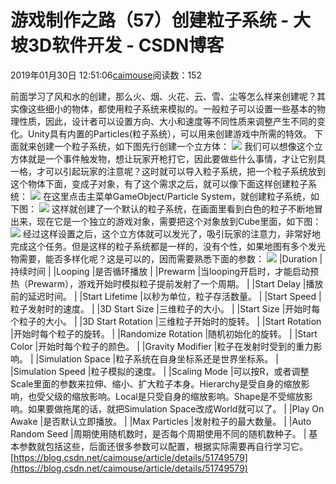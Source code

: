 
# 游戏制作之路（57）创建粒子系统 - 大坡3D软件开发 - CSDN博客

2019年01月30日 12:51:06[caimouse](https://me.csdn.net/caimouse)阅读数：152


前面学习了风和水的创建，那么火、烟、火花、云、雪、尘等怎么样来创建呢？其实像这些细小的物体，都使用粒子系统来模拟的。一般粒子可以设置一些基本的物理性质，因此，设计者可以设置方向、大小和速度等不同性质来调整产生不同的变化。Unity具有内置的Particles(粒子系统），可以用来创建游戏中所需的特效。
下面就来创建一个粒子系统，如下图先行创建一个立方体：
![](https://img-blog.csdnimg.cn/20190130124829568.png?x-oss-process=image/watermark,type_ZmFuZ3poZW5naGVpdGk,shadow_10,text_aHR0cHM6Ly9ibG9nLmNzZG4ubmV0L2NhaW1vdXNl,size_16,color_FFFFFF,t_70)
我们可以想像这个立方体就是一个事件触发物，想让玩家开枪打它，因此要做些什么事情，才让它别具一格，才可以引起玩家的注意呢？这时就可以导入粒子系统，把一个粒子系统放到这个物体下面，变成子对象，有了这个需求之后，就可以像下面这样创建粒子系统：
![](https://img-blog.csdnimg.cn/20190130124857746.png?x-oss-process=image/watermark,type_ZmFuZ3poZW5naGVpdGk,shadow_10,text_aHR0cHM6Ly9ibG9nLmNzZG4ubmV0L2NhaW1vdXNl,size_16,color_FFFFFF,t_70)
在这里点击主菜单GameObject/Particle System，就创建粒子系统，如下图：
![](https://img-blog.csdnimg.cn/20190130124933246.png?x-oss-process=image/watermark,type_ZmFuZ3poZW5naGVpdGk,shadow_10,text_aHR0cHM6Ly9ibG9nLmNzZG4ubmV0L2NhaW1vdXNl,size_16,color_FFFFFF,t_70)
这样就创建了一个默认的粒子系统，在画面里看到白色的粒子不断地冒出来，现在它是一个独立的游戏对象，需要把这个对象放到Cube里面，如下图：
![](https://img-blog.csdnimg.cn/20190130125002848.png?x-oss-process=image/watermark,type_ZmFuZ3poZW5naGVpdGk,shadow_10,text_aHR0cHM6Ly9ibG9nLmNzZG4ubmV0L2NhaW1vdXNl,size_16,color_FFFFFF,t_70)
经过这样设置之后，这个立方体就可以发光了，吸引玩家的注意力，非常好地完成这个任务。但是这样的粒子系统都是一样的，没有个性，如果地图有多个发光物需要，能否多样化呢？这是可以的，因而需要熟悉下面的参数：
![](https://img-blog.csdnimg.cn/20190130125027303.png?x-oss-process=image/watermark,type_ZmFuZ3poZW5naGVpdGk,shadow_10,text_aHR0cHM6Ly9ibG9nLmNzZG4ubmV0L2NhaW1vdXNl,size_16,color_FFFFFF,t_70)
|Duration
|持续时间
|
|Looping
|是否循环播放
|
|Prewarm
|当looping开启时，才能启动预热（Prewarm），游戏开始时模拟粒子提前发射了一个周期。
|
|Start Delay
|播放前的延迟时间。
|
|Start Lifetime
|以秒为单位，粒子存活数量。
|
|Start Speed
|粒子发射时的速度。
|
|3D Start Size
|三维粒子的大小。
|
|Start Size
|开始时每个粒子的大小。
|
|3D Start Rotation
|三维粒子开始时的旋转。
|
|Start Rotation
|开始时每个粒子的旋转。
|
|Randomize Rotation
|随机初始化的旋转。
|
|Start Color
|开始时每个粒子的颜色。
|
|Gravity Modifier
|粒子在发射时受到的重力影响。
|
|Simulation Space
|粒子系统在自身坐标系还是世界坐标系。
|
|Simulation Speed
|粒子模拟的速度。
|
|Scaling Mode
|可以按R，或者调整Scale里面的参数来拉伸、缩小、扩大粒子本身。Hierarchy是受自身的缩放影响，也受父级的缩放影响。Local是只受自身的缩放影响。Shape是不受缩放影响。如果要做拖尾的话，就把Simulation Space改成World就可以了。
|
|Play On Awake
|是否默认立即播放。
|
|Max Particles
|发射粒子的最大数量。
|
|Auto Random Seed
|周期使用随机数时，是否每个周期使用不同的随机数种子。
|
基本参数就包括这些，后面还很多参数可以配置，根据实际需要再自行学习它。
[https://blog.csdn.net/caimouse/article/details/51749579](https://blog.csdn.net/caimouse/article/details/51749579)

